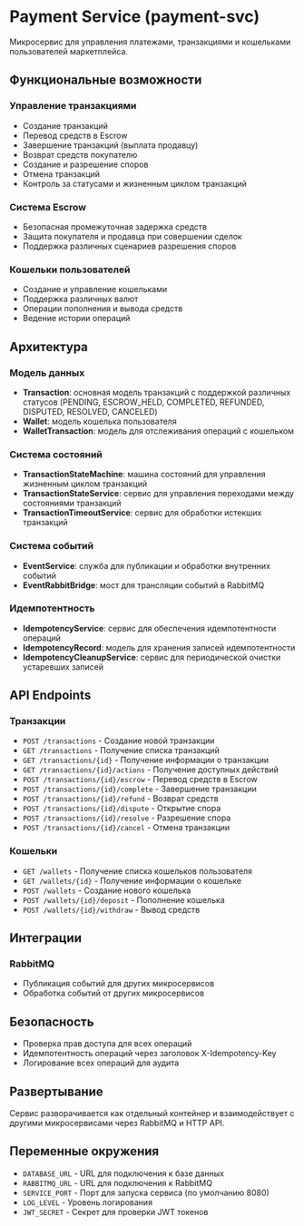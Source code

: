 # Payment Service (payment-svc)

Микросервис для управления платежами, транзакциями и кошельками пользователей маркетплейса.

## Функциональные возможности

### Управление транзакциями
- Создание транзакций
- Перевод средств в Escrow
- Завершение транзакций (выплата продавцу)
- Возврат средств покупателю
- Создание и разрешение споров
- Отмена транзакций
- Контроль за статусами и жизненным циклом транзакций

### Система Escrow
- Безопасная промежуточная задержка средств
- Защита покупателя и продавца при совершении сделок
- Поддержка различных сценариев разрешения споров

### Кошельки пользователей
- Создание и управление кошельками
- Поддержка различных валют
- Операции пополнения и вывода средств
- Ведение истории операций

## Архитектура

### Модель данных
- **Transaction**: основная модель транзакций с поддержкой различных статусов (PENDING, ESCROW_HELD, COMPLETED, REFUNDED, DISPUTED, RESOLVED, CANCELED)
- **Wallet**: модель кошелька пользователя
- **WalletTransaction**: модель для отслеживания операций с кошельком

### Система состояний
- **TransactionStateMachine**: машина состояний для управления жизненным циклом транзакций
- **TransactionStateService**: сервис для управления переходами между состояниями транзакций
- **TransactionTimeoutService**: сервис для обработки истекших транзакций

### Система событий
- **EventService**: служба для публикации и обработки внутренних событий
- **EventRabbitBridge**: мост для трансляции событий в RabbitMQ

### Идемпотентность
- **IdempotencyService**: сервис для обеспечения идемпотентности операций
- **IdempotencyRecord**: модель для хранения записей идемпотентности
- **IdempotencyCleanupService**: сервис для периодической очистки устаревших записей

## API Endpoints

### Транзакции
- `POST /transactions` - Создание новой транзакции
- `GET /transactions` - Получение списка транзакций
- `GET /transactions/{id}` - Получение информации о транзакции
- `GET /transactions/{id}/actions` - Получение доступных действий
- `POST /transactions/{id}/escrow` - Перевод средств в Escrow
- `POST /transactions/{id}/complete` - Завершение транзакции
- `POST /transactions/{id}/refund` - Возврат средств
- `POST /transactions/{id}/dispute` - Открытие спора
- `POST /transactions/{id}/resolve` - Разрешение спора
- `POST /transactions/{id}/cancel` - Отмена транзакции

### Кошельки
- `GET /wallets` - Получение списка кошельков пользователя
- `GET /wallets/{id}` - Получение информации о кошельке
- `POST /wallets` - Создание нового кошелька
- `POST /wallets/{id}/deposit` - Пополнение кошелька
- `POST /wallets/{id}/withdraw` - Вывод средств

## Интеграции

### RabbitMQ
- Публикация событий для других микросервисов
- Обработка событий от других микросервисов

## Безопасность
- Проверка прав доступа для всех операций
- Идемпотентность операций через заголовок X-Idempotency-Key
- Логирование всех операций для аудита

## Развертывание
Сервис разворачивается как отдельный контейнер и взаимодействует с другими микросервисами через RabbitMQ и HTTP API.

## Переменные окружения
- `DATABASE_URL` - URL для подключения к базе данных
- `RABBITMQ_URL` - URL для подключения к RabbitMQ
- `SERVICE_PORT` - Порт для запуска сервиса (по умолчанию 8080)
- `LOG_LEVEL` - Уровень логирования
- `JWT_SECRET` - Секрет для проверки JWT токенов 